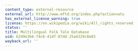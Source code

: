 ```yaml
---
content_type: external-resource
external_url: http://www.mftd.org/index.php?action=atu
has_external_license_warning: true
license: https://en.wikipedia.org/wiki/All_rights_reserved
status: ''
title: Multilingual Folk Tale Database
uid: b249e3b6-f4c6-41df-87dd-25a4329c0a83
wayback_url: ''
---
```

